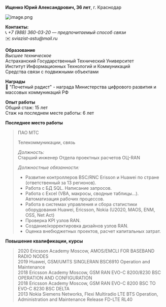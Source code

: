**Ищенко Юрий Александрович, 36 лет**, 
г. Краснодар

![image.png](https://img.hhcdn.ru/photo/730378824.jpeg?t=1700366223&h=q4u4hPkb_Jf07aQDxEK67w)

**Контакты:**  
📞 _+7 (988) 360-03-20 — предпочитаемый способ связи_  
✉️ _sviazist-astu@mail.ru_

**Образование**  
_Высшее техническое_  
Астраханский Государственный Технический Университет  
Институт Информационных Технологий и Коммуникаций  
Средства связи с подвижными объектами

**Награды**  
🏅
"Почетный радист" - награда Министерства цифрового развития и массовых коммуникаций РФ

**Опыт работы**  
 Общий стаж: 15 лет  
 Стаж на последнем месте работы: 6 лет  

**Последнее место работы**  
>ПАО МТС
>
>Телекоммуникации, связь
>
>_Должность:_  
>Старший инженер Отдела проектных расчетов ОЦ-RAN  
>
>*Должностные обязанности:* 
>- Развитие контроллеров BSC/RNC Erisson и Huawei по стране (ответственный за 13 регионов).
>- Работа с БД SQL. Написание запросов.
>- Работа с Excel (VBA, макросы, сводные таблицы...). Автоматизация рабочих процессов.
>- Работа в системах управления и сбора статистики оборудования Huawei, Ericsson, Nokia (U2020, MAOS, ENM, OSS, Net Act)
>- Проверка KPI узлов RAN.
>- Создание/корректировка дизайнов узлов RAN.
>- Оценка внебюджетных проектов, расчет капитальных затрат.  

**Повышение квалификации, курсы**
>2020
Ericsson Academy Moscow, AMOS/EMCLI FOR BASEBAND RADIO NODES  
>2019
Huawei, GSM/UMTS SINGLERAN BSC6910 Operation and Maintenance  
>2018
Ericsson Academy Moscow, GSM RAN EVO-C 8200/8230 BSC OPERATION AND CONFIGURATION  
>2018
Ericsson Academy Moscow, GSM RAN EVO-C 8200 BSC TO EVO-C 8230 BSC DELTA  
>2013
Nokia Siemens Networks, Flexi Multiradio LTE BTS Operation, Administration and Maintenance Release FD-LTE RL40  
